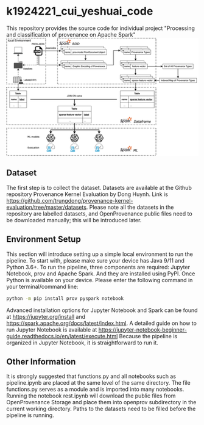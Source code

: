 # k1924221_cui_yeshuai_code
This repository provides the source code for individual project "Processing and classification of provenance on Apache Spark"
![Overview of the Evaluation Pipeline](figures/pipeline.png)
## Dataset
The first step is to collect the dataset. Datasets are available at the Github repository Provenance Kernel Evaluation by Dong Huynh. Link is https://github.com/trungdong/provenance-kernel-evaluation/tree/master/datasets. 
Please note all the datasets in the repository are labelled datasets, and OpenProvenance public files need to be downloaded manually; this will be introduced later.
## Environment Setup
This section will introduce setting up a simple local environment to run the pipeline. 
To start with, please make sure your device has Java 9/11 and Python 3.6+. 
To run the pipeline, three components are required: Jupyter Notebook, prov and Apache Spark. 
And they are installed using PyPI. Once Python is available on your device. 
Please enter the following command in your terminal/command line:
```bash
python -m pip install prov pyspark notebook
```
Advanced installation options for Jupyter Notebook and Spark can be found at https://jupyter.org/install and https://spark.apache.org/docs/latest/index.html. 
A detailed guide on how to run Jupyter Notebook is available at https://jupyter-notebook-beginner-guide.readthedocs.io/en/latest/execute.html
Because the pipeline is organized in Jupyter Notebook, it is straightforward to run it.
## Other Information
It is strongly suggested that functions.py and all notebooks such as pipeline.ipynb are placed at the same level of the same directory. 
The file functions.py serves as a module and is imported into many notebooks. 
Running the notebook rest.ipynb will download the public files from OpenProvenance Storage and place them into openprov subdirectory in the current working directory. 
Paths to the datasets need to be filled before the pipeline is running.